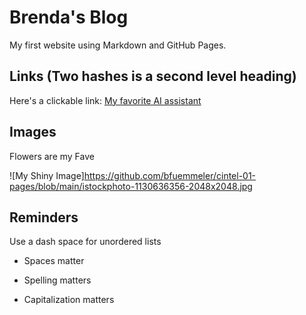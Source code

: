 # Brenda's Blog 

My first website using Markdown and GitHub Pages.

## Links (Two hashes is a second level heading)

Here's a clickable link: [My favorite AI assistant](https://chat.openai.com/)

## Images

Flowers are my Fave

![My Shiny Image]https://github.com/bfuemmeler/cintel-01-pages/blob/main/istockphoto-1130636356-2048x2048.jpg

## Reminders

Use a dash space for unordered lists

- Spaces matter

- Spelling matters

- Capitalization matters
